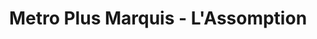 ---
title: "Metro Plus Marquis - L'Assomption"
url: /lassomption/metro-plus-marquis-lassomption/
shop: supermarket
---